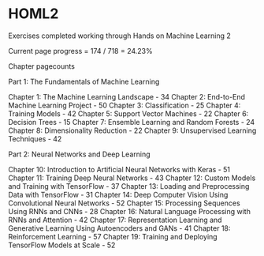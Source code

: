 # HOML2
Exercises completed working through Hands on Machine Learning 2

Current page progress = 174 / 718 = 24.23%

Chapter pagecounts

Part 1: The Fundamentals of Machine Learning

Chapter 1: The Machine Learning Landscape - 34
Chapter 2: End-to-End Machine Learning Project - 50
Chapter 3: Classification - 25
Chapter 4: Training Models - 42
Chapter 5: Support Vector Machines - 22
Chapter 6: Decision Trees - 15
Chapter 7: Ensemble Learning and Random Forests - 24
Chapter 8: Dimensionality Reduction - 22
Chapter 9: Unsupervised Learning Techniques - 42

Part 2: Neural Networks and Deep Learning

Chapter 10: Introduction to Artificial Neural Networks with Keras - 51
Chapter 11: Training Deep Neural Networks - 43
Chapter 12: Custom Models and Training with TensorFlow - 37
Chapter 13: Loading and Preprocessing Data with TensorFlow - 31
Chapter 14: Deep Computer Vision Using Convolutional Neural Networks - 52
Chapter 15: Processing Sequences Using RNNs and CNNs - 28
Chapter 16: Natural Language Processing with RNNs and Attention - 42
Chapter 17: Representation Learning and Generative Learning Using Autoencoders and GANs - 41
Chapter 18: Reinforcement Learning - 57
Chapter 19: Training and Deploying TensorFlow Models at Scale - 52
